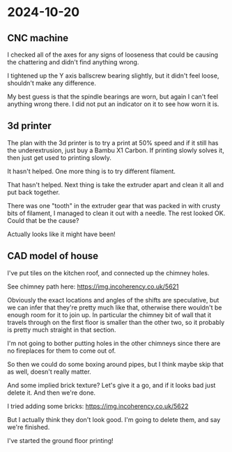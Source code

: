 # 2024-10-20

## CNC machine

I checked all of the axes for any signs of looseness that could be causing the chattering and didn't find anything wrong.

I tightened up the Y axis ballscrew bearing slightly, but it didn't feel loose, shouldn't make any difference.

My best guess is that the spindle bearings are worn, but again I can't feel anything wrong there. I did not put an indicator
on it to see how worn it is.

## 3d printer

The plan with the 3d printer is to try a print at 50% speed and if it still has the underextrusion, just buy a Bambu X1 Carbon.
If printing slowly solves it, then just get used to printing slowly.

It hasn't helped. One more thing is to try different filament.

That hasn't helped. Next thing is take the extruder apart and clean it all and put back together.

There was one "tooth" in the extruder gear that was packed in with crusty bits of filament, I managed to clean it out with a needle.
The rest looked OK. Could that be the cause?

Actually looks like it might have been!

## CAD model of house

I've put tiles on the kitchen roof, and connected up the chimney holes.

See chimney path here: https://img.incoherency.co.uk/5621

Obviously the exact locations and angles of the shifts are speculative, but we can infer that they're pretty much
like that, otherwise there wouldn't be enough room for it to join up. In particular the chimney bit of wall that it
travels through on the first floor is smaller than the other two, so it probably is pretty much straight in that
section.

I'm not going to bother putting holes in the other chimneys since there are no fireplaces for them to come out of.

So then we could do some boxing around pipes, but I think maybe skip that as well, doesn't really matter.

And some implied brick texture? Let's give it a go, and if it looks bad just delete it. And then we're done.

I tried adding some bricks: https://img.incoherency.co.uk/5622

But I actually think they don't look good. I'm going to delete them, and say we're finished.

I've started the ground floor printing!
